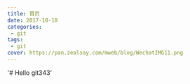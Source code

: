 ```yaml
---
title: 首页
date: 2017-10-10
categories:
 - git
tags:
 - git
cover: https://pan.zealsay.com/mweb/blog/WechatIMG11.png 
---
```


'# Hello git343'

